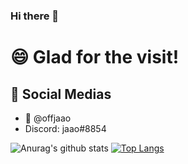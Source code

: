 ### Hi there 👋

<!--
**offjaao/brenoffjaaooxzz** is a ✨ _special_ ✨ repository because its `README.md` (this file) appears on your GitHub profile.

Here are some ideas to get you started:

- 🔭 I’m currently working on ...
- 🌱 I’m currently learning ...
- 👯 I’m looking to collaborate on ...
- 🤔 I’m looking for help with ...
- 💬 Ask me about ...
- 📫 How to reach me: ...
- 😄 Pronouns: ...
- ⚡ Fun fact: ...
-->

# 😄 Glad for the visit!

## 💬 Social Medias
  - 🐤 @offjaao
  - Discord: jaao#8854

![Anurag's github stats](https://github-readme-stats.vercel.app/api?username=offjaao&show_icons=true&theme=dark)
[![Top Langs](https://github-readme-stats.vercel.app/api/top-langs/?username=offjaao&theme=dark)](https://github.com/anuraghazra/github-readme-stats)

